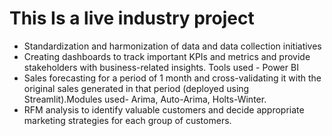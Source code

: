 # This Is a live industry project
- Standardization and harmonization of data and data collection initiatives
- Creating dashboards to track important KPIs and metrics and provide stakeholders with business-related insights. Tools used - Power BI
- Sales forecasting for a period of 1 month and cross-validating it with the original sales generated in that period (deployed using Streamlit).Modules used- Arima,     Auto-Arima, Holts-Winter.
- RFM analysis to identify valuable customers and decide appropriate marketing strategies for each group of customers.
